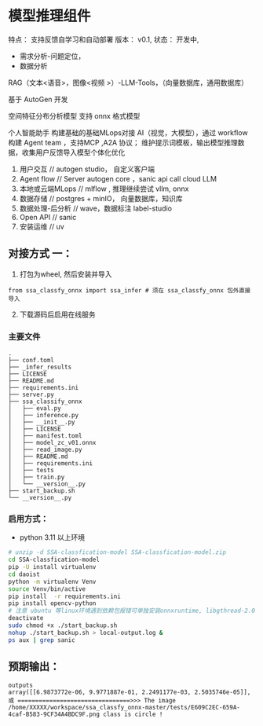 # 模型推理组件
特点： 支持反馈自学习和自动部署
版本： v0.1,
状态： 开发中,

* 需求分析-问题定位，
* 数据分析

RAG（文本<语音>，图像<视频 >）-LLM-Tools，（向量数据库，通用数据库）

基于 AutoGen 开发

空间特征分布分析模型
支持 onnx 格式模型

个人智能助手
构建基础的基础MLops对接 AI（视觉，大模型），通过 workflow 构建 Agent team ，支持MCP ,A2A 协议；
维护提示词模板，输出模型推理数据，收集用户反馈导入模型个体化优化


1. 用户交互    // autogen studio， 自定义客户端
2. Agent flow // Server autogen core ，sanic api call cloud LLM
3. 本地或云端MLops      // mlflow , 推理继续尝试 vllm, onnx
4. 数据存储    // postgres + minIO， 向量数据库，知识库
5. 数据处理-后分析 // wave，数据标注 label-studio
6. Open API   // sanic
7. 安装运维    // uv 

## 对接方式 一：
1. 打包为wheel, 然后安装并导入

`from ssa_classfy_onnx import ssa_infer # 须在 ssa_classfy_onnx 包外直接导入`

2. 下载源码后启用在线服务

### 主要文件 
```tree
.
├── conf.toml
├── _infer_results
├── LICENSE
├── README.md
├── requirements.ini
├── server.py
├── ssa_classify_onnx
│   ├── eval.py
│   ├── inference.py
│   ├── __init__.py
│   ├── LICENSE
│   ├── manifest.toml
│   ├── model_zc_v01.onnx
│   ├── read_image.py
│   ├── README.md
│   ├── requirements.ini
│   ├── tests
│   ├── train.py
│   └── __version__.py
├── start_backup.sh
└── __version__.py

```
### 启用方式：

* python 3.11 以上环境

```bash
# unzip -d SSA-classfication-model SSA-classfication-model.zip
cd SSA-classfication-model
pip -U install virtualenv 
cd daoist
python -m virtualenv Venv
source Venv/bin/active
pip install  -r requirements.ini
pip install opencv-python
# 注意 ubuntu 等linux环境遇到依赖包报错可单独安装onnxruntime, libgthread-2.0.so.0 或 libgthread-2_0-0 
deactivate
sudo chmod +x ./start_backup.sh
nohup ./start_backup.sh > local-output.log &
ps aux | grep sanic

``` 
## 预期输出：
``` text
outputs
array([[6.9873772e-06, 9.9771887e-01, 2.2491177e-03, 2.5035746e-05]], 
或 ================================>>> The image /home/XXXXX/workspace/ssa_classfy_onnx-master/tests/E609C2EC-659A-4caf-B583-9CF34A4BDC9F.png class is circle !
```
